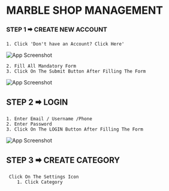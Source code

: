 # MARBLE SHOP MANAGEMENT


###  STEP 1 🠮 CREATE NEW ACCOUNT

    1. Click 'Don't have an Account? Click Here'

![App Screenshot](https://techsofts.in/DESKTOP_APPS/marble_shop_management/ScreeShot/step1.png)

    2. Fill All Mandatory Form
    3. Click On The Submit Button After Filling The Form

![App Screenshot](https://techsofts.in/DESKTOP_APPS/marble_shop_management/ScreeShot/step2.png)

##  STEP 2  🠮 LOGIN
    1. Enter Email / Username /Phone
    2. Enter Password
    3. Click On The LOGIN Button After Filling The Form
![App Screenshot](https://techsofts.in/DESKTOP_APPS/marble_shop_management/ScreeShot/step3.png)


## STEP 3 🠮 CREATE  CATEGORY 
     Click On The Settings Icon
        1. Click Category
